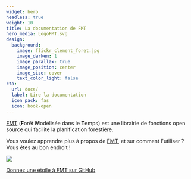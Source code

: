 ```yaml
---
widget: hero
headless: true
weight: 10
title: La documentation de FMT
hero_media: LogoFMT.svg
design:
  background:
    image: flickr_clement_foret.jpg
    image_darken: 1
    image_parallax: true
    image_position: center
    image_size: cover
    text_color_light: false
cta:
  url: docs/
  label: Lire la documentation
  icon_pack: fas
  icon: book-open
---
```


[FMT](https://github.com/Bureau-du-Forestier-en-chef/FMT) (**F**orêt **M**odélisée dans le **T**emps) est une librairie de fonctions open source qui facilite la planification forestière.

Vous voulez apprendre plus à propos de [FMT](https://github.com/Bureau-du-Forestier-en-chef/FMT/blob/master/README.fr.md), et sur comment l'utiliser ? Vous êtes au bon endroit !

<img src="https://img.shields.io/github/last-commit/Bureau-du-Forestier-en-chef/FMT"/>

<a class="github-button" href="https://github.com/Bureau-du-Forestier-en-chef/FMT" data-icon="octicon-star" data-size="large" data-show-count="true" aria-label="Donnez une étoile à FMT sur GitHub">Donnez une étoile à FMT sur GitHub</a><br><script async defer src="https://buttons.github.io/buttons.js"></script>

